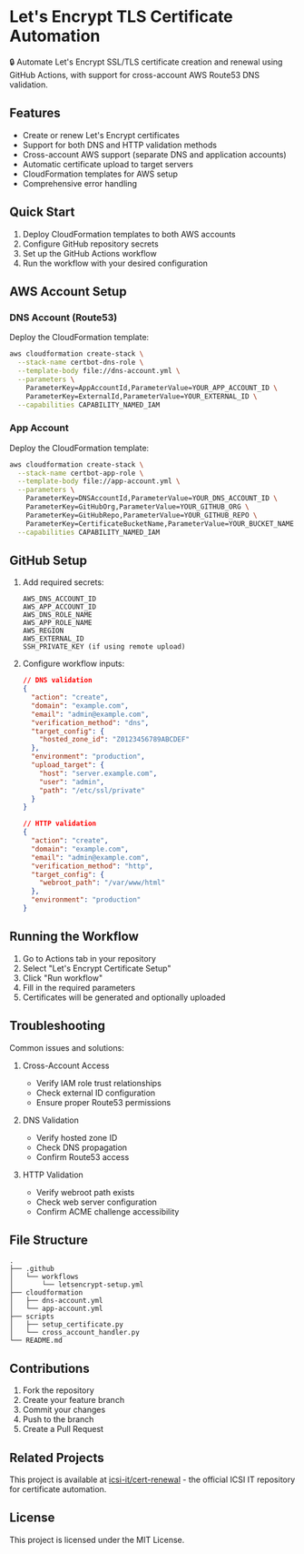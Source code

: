 # Let's Encrypt TLS Certificate Automation

🔒 Automate Let's Encrypt SSL/TLS certificate creation and renewal using GitHub Actions, with support for cross-account AWS Route53 DNS validation.

## Features

- Create or renew Let's Encrypt certificates
- Support for both DNS and HTTP validation methods
- Cross-account AWS support (separate DNS and application accounts)
- Automatic certificate upload to target servers
- CloudFormation templates for AWS setup
- Comprehensive error handling

## Quick Start

1. Deploy CloudFormation templates to both AWS accounts
2. Configure GitHub repository secrets
3. Set up the GitHub Actions workflow
4. Run the workflow with your desired configuration

## AWS Account Setup

### DNS Account (Route53)
Deploy the CloudFormation template:
```bash
aws cloudformation create-stack \
  --stack-name certbot-dns-role \
  --template-body file://dns-account.yml \
  --parameters \
    ParameterKey=AppAccountId,ParameterValue=YOUR_APP_ACCOUNT_ID \
    ParameterKey=ExternalId,ParameterValue=YOUR_EXTERNAL_ID \
  --capabilities CAPABILITY_NAMED_IAM
```

### App Account
Deploy the CloudFormation template:
```bash
aws cloudformation create-stack \
  --stack-name certbot-app-role \
  --template-body file://app-account.yml \
  --parameters \
    ParameterKey=DNSAccountId,ParameterValue=YOUR_DNS_ACCOUNT_ID \
    ParameterKey=GitHubOrg,ParameterValue=YOUR_GITHUB_ORG \
    ParameterKey=GitHubRepo,ParameterValue=YOUR_GITHUB_REPO \
    ParameterKey=CertificateBucketName,ParameterValue=YOUR_BUCKET_NAME \
  --capabilities CAPABILITY_NAMED_IAM
```

## GitHub Setup

1. Add required secrets:
   ```
   AWS_DNS_ACCOUNT_ID
   AWS_APP_ACCOUNT_ID
   AWS_DNS_ROLE_NAME
   AWS_APP_ROLE_NAME
   AWS_REGION
   AWS_EXTERNAL_ID
   SSH_PRIVATE_KEY (if using remote upload)
   ```

2. Configure workflow inputs:
   ```json
   // DNS validation
   {
     "action": "create",
     "domain": "example.com",
     "email": "admin@example.com",
     "verification_method": "dns",
     "target_config": {
       "hosted_zone_id": "Z0123456789ABCDEF"
     },
     "environment": "production",
     "upload_target": {
       "host": "server.example.com",
       "user": "admin",
       "path": "/etc/ssl/private"
     }
   }
   ```

   ```json
   // HTTP validation
   {
     "action": "create",
     "domain": "example.com",
     "email": "admin@example.com",
     "verification_method": "http",
     "target_config": {
       "webroot_path": "/var/www/html"
     },
     "environment": "production"
   }
   ```

## Running the Workflow

1. Go to Actions tab in your repository
2. Select "Let's Encrypt Certificate Setup"
3. Click "Run workflow"
4. Fill in the required parameters
5. Certificates will be generated and optionally uploaded

## Troubleshooting

Common issues and solutions:

1. Cross-Account Access
   - Verify IAM role trust relationships
   - Check external ID configuration
   - Ensure proper Route53 permissions

2. DNS Validation
   - Verify hosted zone ID
   - Check DNS propagation
   - Confirm Route53 access

3. HTTP Validation
   - Verify webroot path exists
   - Check web server configuration
   - Confirm ACME challenge accessibility

## File Structure
```
.
├── .github
│   └── workflows
│       └── letsencrypt-setup.yml
├── cloudformation
│   ├── dns-account.yml
│   └── app-account.yml
├── scripts
│   ├── setup_certificate.py
│   └── cross_account_handler.py
└── README.md
```

## Contributions

1. Fork the repository
2. Create your feature branch
3. Commit your changes
4. Push to the branch
5. Create a Pull Request

## Related Projects

This project is available at [icsi-it/cert-renewal](https://github.com/icsi-it/cert-renewal) - the official ICSI IT repository for certificate automation.

## License

This project is licensed under the MIT License.